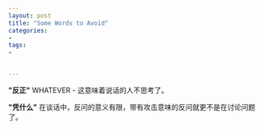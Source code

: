 ```yaml
---
layout: post
title: "Some Words to Avoid"
categories:
- 
tags:
- 


---
```


**"反正"**
WHATEVER - 这意味着说话的人不思考了。

**"凭什么"**
在谈话中，反问的意义有限，带有攻击意味的反问就更不是在讨论问题了。
